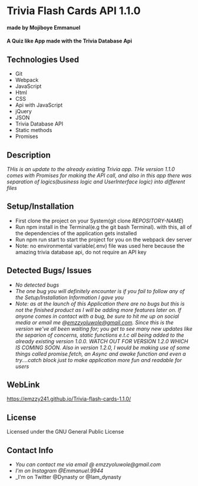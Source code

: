 # Trivia Flash Cards API 1.1.0
#### made by Mojiboye Emmanuel

#### A Quiz like App made with the Trivia Database Api
## Technologies Used
* Git
* Webpack
* JavaScript
* Html
* CSS
* Api with JavaScript
* jQuery
* JSON
* Trivia Database API
* Static methods
* Promises

## Description
_THis is an update to the already existing Trivia app. THe version 1.1.0 comes with Promises for making the API call, and also in this app there was separation of logics(business logic and UserInterface logic) into different files_

## Setup/Installation
* First clone the project on your System(git clone _REPOSITORY-NAME_)
* Run npm install in the Terminal(e.g the git bash Terminal). with this, all of the dependencies of the application gets installed
* Run npm run start to start the project for you on the webpack dev server
* Note: no environmental variable(.env) file was used here because the amazing trivia database api, do not require an API key

## Detected Bugs/ Issues
* _No detected bugs_
* _The one bug you will definitely encounter is if you fail to follow any of the Setup/Installation Information I gave you_
* _Note: as at the launch of this Application there are no bugs but this is not the finished product as I will be adding more features later on. If anyone comes in contact with a bug, be sure to hit me up on social media or email me @emzzyoluwole@gmail.com.
Since this is the version we've all been waiting for; you get to see many new updates like the separion of concerns, static functions e.t.c all being added to the already existing version 1.0.0. WATCH OUT FOR VERSION 1.2.0 WHICH IS COMING SOON. Also in version 1.2.0, I would be making use of some things called promise.fetch, an Async and awake function and even a try....catch block just to make application more fun and readable for users_

## WebLink
https://emzzy241.github.io/Trivia-flash-cards-1.1.0/

## License
Licensed under the GNU General Public License

## Contact Info
* _You can contact me via email @ emzzyoluwole@gmail.com_
* _I'm on Instagram @Emmanuel.9944_
* _I'm on Twitter @Dynasty or @Iam_dynasty